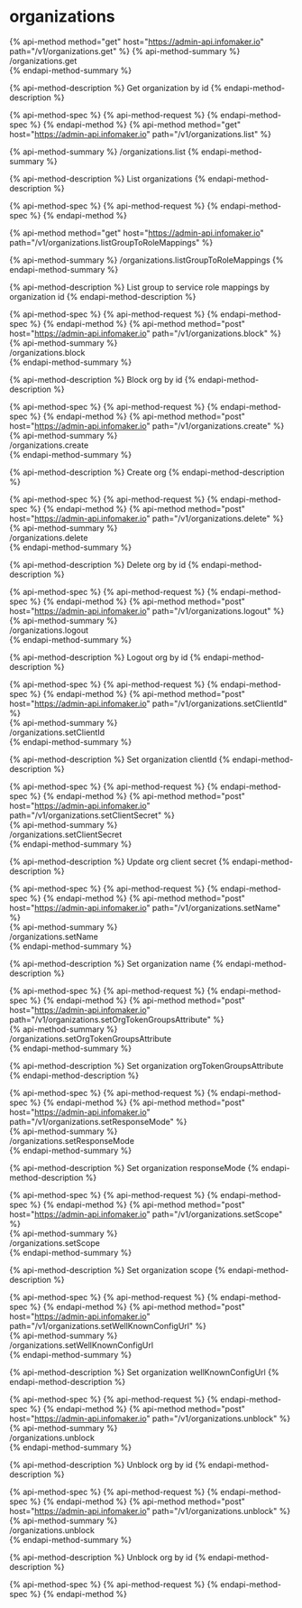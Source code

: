 
# organizations

{% api-method method="get" host="https://admin-api.infomaker.io" path="/v1/organizations.get" %}
{% api-method-summary %}
/organizations.get  
{% endapi-method-summary %}

{% api-method-description %}
Get organization by id
{% endapi-method-description %}

{% api-method-spec %}
{% api-method-request %}
{% endapi-method-spec %}
{% endapi-method %}
{% api-method method="get" host="https://admin-api.infomaker.io" path="/v1/organizations.list" %}  

{% api-method-summary %}
/organizations.list
{% endapi-method-summary %}

{% api-method-description %}
List organizations
{% endapi-method-description %}

{% api-method-spec %}
{% api-method-request %}
{% endapi-method-spec %}
{% endapi-method %}

{% api-method method="get" host="https://admin-api.infomaker.io" path="/v1/organizations.listGroupToRoleMappings" %}

{% api-method-summary %}
/organizations.listGroupToRoleMappings
{% endapi-method-summary %}

{% api-method-description %}
List group to service role mappings by organization id
{% endapi-method-description %}

{% api-method-spec %}
{% api-method-request %}
{% endapi-method-spec %}
{% endapi-method %}
{% api-method method="post" host="https://admin-api.infomaker.io" path="/v1/organizations.block" %}  
{% api-method-summary %}  
/organizations.block  
{% endapi-method-summary %}

{% api-method-description %}
Block org by id
{% endapi-method-description %}

{% api-method-spec %}
{% api-method-request %}
{% endapi-method-spec %}
{% endapi-method %}
{% api-method method="post" host="https://admin-api.infomaker.io" path="/v1/organizations.create" %}  
{% api-method-summary %}  
/organizations.create  
{% endapi-method-summary %}

{% api-method-description %}
Create org
{% endapi-method-description %}

{% api-method-spec %}
{% api-method-request %}
{% endapi-method-spec %}
{% endapi-method %}
{% api-method method="post" host="https://admin-api.infomaker.io" path="/v1/organizations.delete" %}  
{% api-method-summary %}  
/organizations.delete  
{% endapi-method-summary %}

{% api-method-description %}
Delete org by id
{% endapi-method-description %}

{% api-method-spec %}
{% api-method-request %}
{% endapi-method-spec %}
{% endapi-method %}
{% api-method method="post" host="https://admin-api.infomaker.io" path="/v1/organizations.logout" %}  
{% api-method-summary %}  
/organizations.logout  
{% endapi-method-summary %}

{% api-method-description %}
Logout org by id
{% endapi-method-description %}

{% api-method-spec %}
{% api-method-request %}
{% endapi-method-spec %}
{% endapi-method %}
{% api-method method="post" host="https://admin-api.infomaker.io" path="/v1/organizations.setClientId" %}  
{% api-method-summary %}  
/organizations.setClientId  
{% endapi-method-summary %}

{% api-method-description %}
Set organization clientId
{% endapi-method-description %}

{% api-method-spec %}
{% api-method-request %}
{% endapi-method-spec %}
{% endapi-method %}
{% api-method method="post" host="https://admin-api.infomaker.io" path="/v1/organizations.setClientSecret" %}  
{% api-method-summary %}  
/organizations.setClientSecret  
{% endapi-method-summary %}

{% api-method-description %}
Update org client secret
{% endapi-method-description %}

{% api-method-spec %}
{% api-method-request %}
{% endapi-method-spec %}
{% endapi-method %}
{% api-method method="post" host="https://admin-api.infomaker.io" path="/v1/organizations.setName" %}  
{% api-method-summary %}  
/organizations.setName  
{% endapi-method-summary %}

{% api-method-description %}
Set organization name
{% endapi-method-description %}

{% api-method-spec %}
{% api-method-request %}
{% endapi-method-spec %}
{% endapi-method %}
{% api-method method="post" host="https://admin-api.infomaker.io" path="/v1/organizations.setOrgTokenGroupsAttribute" %}  
{% api-method-summary %}  
/organizations.setOrgTokenGroupsAttribute  
{% endapi-method-summary %}

{% api-method-description %}
Set organization orgTokenGroupsAttribute
{% endapi-method-description %}

{% api-method-spec %}
{% api-method-request %}
{% endapi-method-spec %}
{% endapi-method %}
{% api-method method="post" host="https://admin-api.infomaker.io" path="/v1/organizations.setResponseMode" %}  
{% api-method-summary %}  
/organizations.setResponseMode  
{% endapi-method-summary %}

{% api-method-description %}
Set organization responseMode
{% endapi-method-description %}

{% api-method-spec %}
{% api-method-request %}
{% endapi-method-spec %}
{% endapi-method %}
{% api-method method="post" host="https://admin-api.infomaker.io" path="/v1/organizations.setScope" %}  
{% api-method-summary %}  
/organizations.setScope  
{% endapi-method-summary %}

{% api-method-description %}
Set organization scope
{% endapi-method-description %}

{% api-method-spec %}
{% api-method-request %}
{% endapi-method-spec %}
{% endapi-method %}
{% api-method method="post" host="https://admin-api.infomaker.io" path="/v1/organizations.setWellKnownConfigUrl" %}  
{% api-method-summary %}  
/organizations.setWellKnownConfigUrl  
{% endapi-method-summary %}

{% api-method-description %}
Set organization wellKnownConfigUrl
{% endapi-method-description %}

{% api-method-spec %}
{% api-method-request %}
{% endapi-method-spec %}
{% endapi-method %}
{% api-method method="post" host="https://admin-api.infomaker.io" path="/v1/organizations.unblock" %}  
{% api-method-summary %}  
/organizations.unblock  
{% endapi-method-summary %}

{% api-method-description %}
Unblock org by id
{% endapi-method-description %}

{% api-method-spec %}
{% api-method-request %}
{% endapi-method-spec %}
{% endapi-method %}
{% api-method method="post" host="https://admin-api.infomaker.io" path="/v1/organizations.unblock" %}  
{% api-method-summary %}  
/organizations.unblock  
{% endapi-method-summary %}

{% api-method-description %}
Unblock org by id
{% endapi-method-description %}

{% api-method-spec %}
{% api-method-request %}
{% endapi-method-spec %}
{% endapi-method %}
